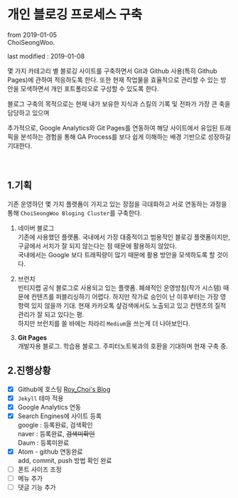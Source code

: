 # 개인 블로깅 프로세스 구축

from 2019-01-05  
ChoiSeongWoo.

last modified : 2019-01-08
<br>

몇 가지 카테고리 별 블로깅 사이트를 구축하면서 Git과 Github 사용(특히 Github Pages)에 관하여 적응하도록 한다. 또한 현재 작업물을 효율적으로 관리할 수 있는 방안을 모색하면서 개인 포트폴리오로 구성할 수 있도록 한다.

블로그 구축의 목적으로는 현재 내가 보유한 지식과 스킬의 기록 및 전파가 가장 큰 축을 담당하고 있으며

추가적으로, Google Analytics와 Git Pages를 연동하여 해당 사이트에서 유입된 트래픽을 분석하는 경험을 통해 GA Process를 보다 쉽게 이해하는 배경 기반으로 성장하길 기대한다.
</br></br></br>

1.기획
---
기존 운영하던 몇 가지 플랫폼이 가지고 있는 장점을 극대화하고 서로 연동하는 과정을 통해 `ChoiSeongWoo Bloging Cluster`를 구축한다.

1. 네이버 블로그  
   기존에 사용했던 플랫폼. 국내에서 가장 대중적이고 범용적인 블로깅 플랫폼이지만, 구글에서 서치가 잘 되지 않는다는 점 때문에 활용하지 않았다.  
   국내에서는 Google 보다 트래픽량이 많기 때문에 활용 방안을 모색하도록 할 것이다.


2. 브런치  
   빈티지랩 공식 블로그로 사용되고 있는 플랫폼. 폐쇄적인 운영방침(작가 시스템) 때문에 컨텐츠를 퍼블리싱하기 어렵다. 하지만 작가로 승인이 난 이후부터는 가장 영향력 있지 않을까 기대. 현재 카카오톡 샾검색에서도 노출되고 있고 컨텐츠의 질적 관리가 잘 되고 있다는 평.  
   하지만 브런치를 쓸 바에는 차라리 `Medium`을 쓰는게 더 나아보인다.

3. **Git Pages**  
   개발자용 블로그. 학습용 블로그. 주피터노트북과의 호환을 기대하며 현재 구축 중.



2.진행상황
---
- [x] Github에 호스팅 [Roy_Choi's Blog]('choiseongwoo.github.io')
- [x] `Jekyll` 테마 적용
- [x] Google Analytics 연동
- [x] Search Engines에 사이트 등록  
  google : 등록완료, 검색확인  
  naver : 등록완료, ~~검색미확인~~  
  Daum : 등록미완료
- [x] Atom - github 연동완료  
  add, commit, push 방법 확인 완료
- [ ] 폰트 사이즈 조정
- [ ] 메뉴 추가
- [ ] 댓글 기능 추가
